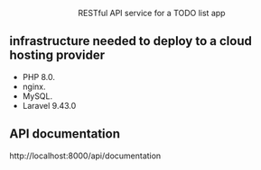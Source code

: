 <p align="center">RESTful API service for a TODO list app</p>



## infrastructure needed to deploy to a cloud hosting provider



- PHP 8.0.
- nginx.
- MySQL.
- Laravel 9.43.0

## API documentation

http://localhost:8000/api/documentation
